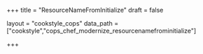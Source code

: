 +++
title = "ResourceNameFromInitialize"
draft = false

layout = "cookstyle_cops"
data_path = ["cookstyle","cops_chef_modernize_resourcenamefrominitialize"]

+++

<!-- The content of this page is automatically generated from the
cops_chef_modernize_resourcenamefrominitialize.yml file in github.com/chef/cookstyle/blob/main/docs-chef-io/data/cookstyle/. -->
